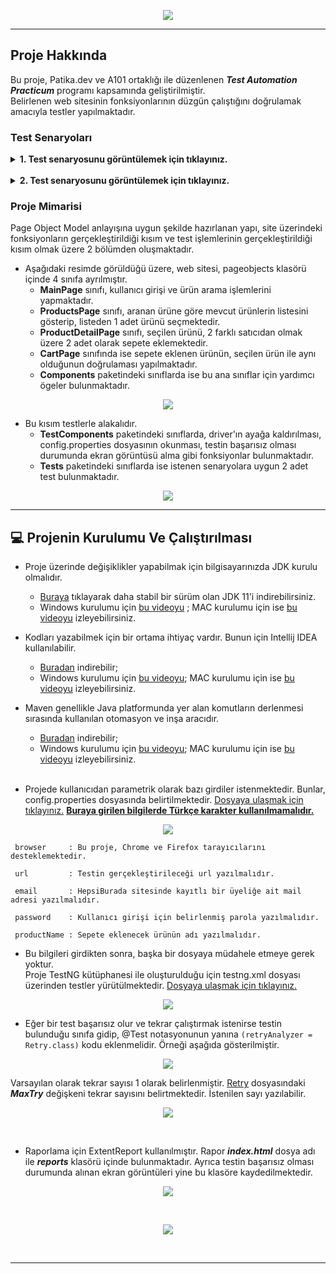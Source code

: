 
<p align="center">
  <img src="https://user-images.githubusercontent.com/107454207/197718671-1d47817c-d706-47f6-b67b-fb501bd2dfb7.jpg"/>
</p>

---

<h2>Proje Hakkında</h2>

Bu proje, Patika.dev ve A101 ortaklığı ile düzenlenen ***Test Automation Practicum*** programı kapsamında geliştirilmiştir.<br>
Belirlenen web sitesinin fonksiyonlarının düzgün çalıştığını doğrulamak amacıyla testler yapılmaktadır.

<h3>Test Senaryoları</h3>

<details> <summary>  <b>1. Test senaryosunu görüntülemek için tıklayınız.</b> </summary> 

<b>*Kullanıcı girişi yapılarak sepete ürün eklenmesi* </b>

- Kullanıcı hepsiburada.com sitesini ziyaret eder.
- Kullanıcı giriş işlemi yapılır.
- Yönlendirmeden sonra anasayfada kullanıcı giriş işleminin yapıldığı doğrulanır.
- Kullanıcı, burada satın almak istediği ürün için arama yapacaktır.
- Kullanıcı, arama sonucunda ekrana gelen ürün listesinden (veya tek bir sonuç da dönmüş olabilir) ürün seçer.
- Seçilen ürün için 2 tane farklı satıcıdan ürün seçilip sepete eklenir.
- Seçilen ürünün doğru olarak eklendiği ‘Sepetim’ sayfasında doğrulanmalıdır.
</details> <br>

<details> <summary> <b>2. Test senaryosunu görüntülemek için tıklayınız.</b> </summary>

<b>*Kullanıcı girişi yapılmadan sepete ürün eklenmesi*</b>

- Kullanıcı hepsiburada.com sitesini ziyaret eder.
- Kullanıcı, arama sonucunda ekrana gelen ürün listesinden (veya tek bir sonuç da dönmüş olabilir) ürün seçer.
- Seçilen ürün için 2 tane farklı satıcıdan ürün seçilip sepete eklenir.
- Seçilen ürünün doğru olarak eklendiği ‘Sepetim’ sayfasında doğrulanmalıdır.
</details> 

<h3>Proje Mimarisi</h3>

Page Object Model anlayışına uygun şekilde hazırlanan yapı, site üzerindeki fonksiyonların gerçekleştirildiği kısım ve
test işlemlerinin gerçekleştirildiği kısım olmak üzere 2 bölümden oluşmaktadır.

- Aşağıdaki resimde görüldüğü üzere, web sitesi, pageobjects klasörü içinde 4 sınıfa ayrılmıştır.
    - <b>MainPage</b> sınıfı, kullanıcı girişi ve ürün arama işlemlerini yapmaktadır.
    - <b>ProductsPage</b> sınıfı, aranan ürüne göre mevcut ürünlerin listesini gösterip, listeden 1 adet ürünü seçmektedir.
    - <b>ProductDetailPage</b> sınıfı, seçilen ürünü, 2 farklı satıcıdan olmak üzere 2 adet olarak sepete eklemektedir.
    - <b>CartPage</b> sınıfında ise sepete eklenen ürünün, seçilen ürün ile aynı olduğunun doğrulaması yapılmaktadır.
    - <b>Components</b> paketindeki sınıflarda ise bu ana sınıflar için yardımcı ögeler bulunmaktadır.

<p align="center">
 <img src="https://user-images.githubusercontent.com/107454207/198012941-1afe0299-b99f-440c-ad55-913cec36918a.png"/>
</p>


- Bu kısım testlerle alakalıdır.
    - <b>TestComponents</b> paketindeki sınıflarda, driver'ın ayağa kaldırılması, config.properties dosyasının okunması, testin başarısız olması durumunda ekran görüntüsü alma gibi fonksiyonlar bulunmaktadır.
    - <b>Tests</b> paketindeki sınıflarda ise istenen senaryolara uygun 2 adet test bulunmaktadır.

<p align="center">
 <img src="https://user-images.githubusercontent.com/107454207/198013167-3364517f-9ae5-459d-85a1-de4e2706bcf0.png"/>
</p>

---

<h2> 💻 Projenin Kurulumu Ve Çalıştırılması </h2>


- Proje üzerinde değişiklikler yapabilmak için bilgisayarınızda JDK kurulu olmalıdır. 
  - [Buraya](https://www.oracle.com/tr/java/technologies/javase/jdk11-archive-downloads.html)
    tıklayarak daha stabil bir sürüm olan JDK 11'i indirebilirsiniz. 
  - Windows kurulumu için [bu videoyu](https://www.youtube.com/watch?v=RBuZHg6eyIs)
    ; MAC kurulumu için ise [bu videoyu](https://www.youtube.com/watch?v=oiqKK0FOjK0) izleyebilirsiniz.
- Kodları yazabilmek için bir ortama ihtiyaç vardır. Bunun için Intellij IDEA kullanılabilir. 
  - [Buradan](https://www.jetbrains.com/idea/download/#section=windows) indirebilir; 
  - Windows kurulumu için [bu videoyu](https://www.youtube.com/watch?v=-5kIt83ldk8); MAC kurulumu için ise [bu videoyu](https://www.youtube.com/watch?v=5UDILzNBsRE)
    izleyebilirsiniz.
- Maven genellikle Java platformunda yer alan komutların derlenmesi sırasında kullanılan otomasyon ve inşa aracıdır.
  - [Buradan](https://maven.apache.org/download.cgi) indirebilir;
  - Windows kurulumu için [bu videoyu](https://www.youtube.com/watch?v=km3tLti4TCM); MAC kurulumu için ise [bu videoyu](https://www.youtube.com/watch?v=Dwwpkot6ZR0)
    izleyebilirsiniz.<br><br>

- Projede kullanıcıdan parametrik olarak bazı girdiler istenmektedir. Bunlar, config.properties dosyasında belirtilmektedir. [Dosyaya ulaşmak için tıklayınız.](https://github.com/AliOzkn/A101PracticumFinalProject/blob/2b0732e0c05ff49c4f7ddf600b027c7175e90b8a/src/main/resources/config.properties)
  <ins> <b>Buraya girilen bilgilerde Türkçe karakter kullanılmamalıdır.</b> </ins>
<p align="center">
  <img src="https://user-images.githubusercontent.com/107454207/197762991-6fa127fd-ed3e-419e-a64d-0f7862bc3170.gif"/>
</p>

     browser     : Bu proje, Chrome ve Firefox tarayıcılarını desteklemektedir.

     url         : Testin gerçekleştirileceği url yazılmalıdır.

     email       : HepsiBurada sitesinde kayıtlı bir üyeliğe ait mail adresi yazılmalıdır.

     password    : Kullanıcı girişi için belirlenmiş parola yazılmalıdır.

     productName : Sepete eklenecek ürünün adı yazılmalıdır.



- Bu bilgileri girdikten sonra, başka bir dosyaya müdahele etmeye gerek yoktur.<br>
  Proje TestNG kütüphanesi ile oluşturulduğu için testng.xml dosyası üzerinden testler yürütülmektedir. [Dosyaya ulaşmak için tıklayınız.](https://github.com/AliOzkn/A101PracticumFinalProject/blob/2b0732e0c05ff49c4f7ddf600b027c7175e90b8a/testng.xml)<br>
<p align="center">
  <img src="https://user-images.githubusercontent.com/107454207/198016668-2fe0e663-6c17-4513-8fe0-7e1bf9beef3e.png"/>
</p>

- Eğer bir test başarısız olur ve tekrar çalıştırmak istenirse testin bulunduğu sınıfa gidip, @Test notasyonunun yanına
  `
  (retryAnalyzer = Retry.class)
  `
  kodu eklenmelidir. Örneği aşağıda gösterilmiştir.
<p align="center">
 <img src="https://user-images.githubusercontent.com/107454207/197780669-93e9ecf0-051f-40c3-9906-5bf926eca68e.gif"/>
</p>

Varsayılan olarak tekrar sayısı 1 olarak belirlenmiştir. [Retry](https://github.com/AliOzkn/A101PracticumFinalCase/blob/53501586fd33691be80ffbc9b92a9aa280eb923d/src/test/java/TestComponents/Retry.java)
dosyasındaki ***MaxTry*** değişkeni tekrar sayısını belirtmektedir. İstenilen sayı yazılabilir.

<p align="center">
 <img src="https://user-images.githubusercontent.com/107454207/197781792-652a1a84-11cf-4009-a8f1-eae522b88e97.png"/>
</p><br>

- Raporlama için ExtentReport kullanılmıştır. Rapor ***index.html*** dosya adı ile ***reports*** klasörü içinde bulunmaktadır.
  Ayrıca testin başarısız olması durumunda alınan ekran görüntüleri yine bu klasöre kaydedilmektedir.

<p align="center">
 <img src="https://user-images.githubusercontent.com/107454207/198016826-33f4d096-0004-453e-8801-5def4a1376a9.png"/>
</p><br>
<p align="center">
 <img src="https://user-images.githubusercontent.com/107454207/198016830-41da1e90-5f13-4b2a-a5eb-159dc21f7728.png"/>
</p><br>

---












